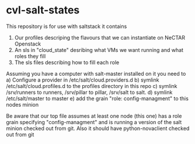 cvl-salt-states
===============
This repository is for use with saltstack
it contains
1) Our profiles descriping the flavours that we can instantiate on NeCTAR Openstack
2) An sls in "cloud_state" desribing what VMs we want running and what roles they fill
3) The sls files describing how to fill each role

Assuming you have a computer with salt-master installed on it you need to 
a) Configure a provider in /etc/salt/cloud.providers.d
b) symlink /etc/salt/cloud.profiles.d to the profiles directory in this repo
c) symlink  /srv/runners to runners, /srv/pillar to pillar, /srv/salt to salt.
d) symlink /etc/salt/master to master
e) add the grain "role: config-managment" to this nodes minion

Be aware that our top file assumes at least one node (this one) has a role grain specifying "config-managment" and is running
a version of the salt minion checked out from git. Also it should have python-novaclient checked out from git
